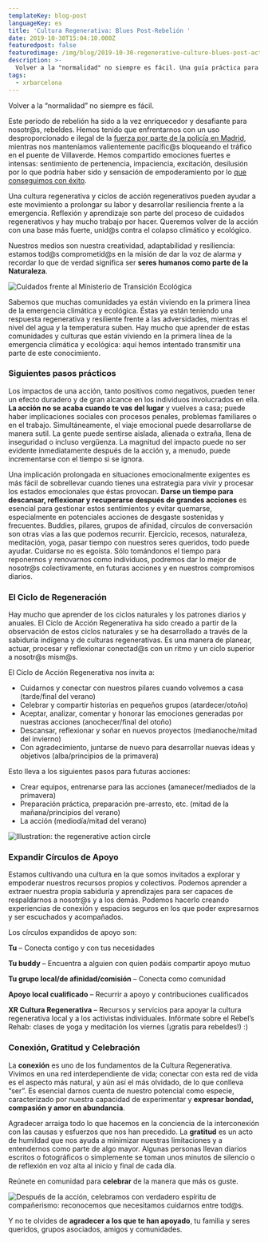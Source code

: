 ```yaml
---
templateKey: blog-post
languageKey: es
title: 'Cultura Regenerativa: Blues Post-Rebelión '
date: 2019-10-30T15:04:10.000Z
featuredpost: false
featuredimage: /img/blog/2019-10-30-regenerative-culture-blues-post-action-2.jpg
description: >-
  Volver a la "normalidad" no siempre es fácil. Una guía práctica para volver a poner los pies sobre la tierra.
tags:
  - xrbarcelona
---
```


Volver a la “normalidad” no siempre es fácil.

Este período de rebelión ha sido a la vez enriquecedor y desafiante para nosotr@s, rebeldes. Hemos tenido que enfrentarnos con un uso desproporcionado e ilegal de la [fuerza por parte de la policía en Madrid](/es/blog/2019-10-19-carta-7oct-rebelion-sera-pacifica/), mientras nos manteníamos valientemente pacífic@s bloqueando el tráfico en el puente de Villaverde. Hemos compartido emociones fuertes e intensas: sentimiento de pertenencia, impaciencia, excitación, desilusión por lo que podría haber sido y sensación de empoderamiento por lo [que conseguimos con éxito](https://elpais.com/sociedad/2019/10/07/actualidad/1570430675_051785.html).

Una cultura regenerativa y ciclos de acción regenerativos pueden ayudar a este movimiento a prolongar su labor y desarrollar resiliencia frente a la emergencia. Reflexión y aprendizaje son parte del proceso de cuidados regenerativos y hay mucho trabajo por hacer. Queremos volver de la acción con una base más fuerte, unid@s contra el colapso climático y ecológico.

Nuestros medios son nuestra creatividad, adaptabilidad y resiliencia: estamos tod@s comprometid@s en la misión de dar la voz de alarma y recordar lo que de verdad significa ser **seres humanos como parte de la Naturaleza**.

![Cuidados frente al Ministerio de Transición Ecológica](/img/blog/2019-10-30-regenerative-culture-blues-post-action-2.jpg)

Sabemos que muchas comunidades ya están viviendo en la primera línea de la emergencia climática y ecológica. Éstas ya están teniendo una respuesta regenerativa y resiliente frente a las adversidades, mientras el nivel del agua y la temperatura suben. Hay mucho que aprender de estas comunidades y culturas que están viviendo en la primera línea de la emergencia climática y ecológica: aquí hemos intentado transmitir una parte de este conocimiento.

### Siguientes pasos prácticos

Los impactos de una acción, tanto positivos como negativos, pueden tener un efecto duradero y de gran alcance en los individuos involucrados en ella. **La acción no se acaba cuando te vas del lugar** y vuelves a casa; puede haber implicaciones sociales con procesos penales, problemas familiares o en el trabajo. Simultáneamente, el viaje emocional puede desarrollarse de manera sutil. La gente puede sentirse aislada, alienada o extraña, llena de inseguridad o incluso vergüenza. La magnitud del impacto puede no ser evidente inmediatamente después de la acción y, a menudo, puede incrementarse con el tiempo si se ignora.

Una implicación prolongada en situaciones emocionalmente exigentes es más fácil de sobrellevar cuando tienes una estrategia para vivir y procesar los estados emocionales que éstas provocan. **Darse un tiempo para descansar, reflexionar y recuperarse después de grandes acciones** es esencial para gestionar estos sentimientos y evitar quemarse, especialmente en potenciales acciones de desgaste sostenidas y frecuentes. Buddies, pilares, grupos de afinidad, círculos de conversación son otras vías a las que podemos recurrir. Ejercicio, recesos, naturaleza, meditación, yoga, pasar tiempo con nuestros seres queridos, todo puede ayudar. Cuidarse no es egoísta. Sólo tomándonos el tiempo para reponernos y renovarnos como individuos, podremos dar lo mejor de nosotr@s colectivamente, en futuras acciones y en nuestros compromisos diarios.


### El Ciclo de Regeneración

Hay mucho que aprender de los ciclos naturales y los patrones diarios y anuales. El Ciclo de Acción Regenerativa ha sido creado a partir de la observación de estos ciclos naturales y se ha desarrollado a través de la sabiduría indígena y de culturas regenerativas. Es una manera de planear, actuar, procesar y reflexionar conectad@s con un ritmo y un ciclo superior a nosotr@s mism@s.

El Ciclo de Acción Regenerativa nos invita a:  
- Cuidarnos y conectar con nuestros pilares cuando volvemos a casa (tarde/final del verano)
- Celebrar y compartir historias en pequeños grupos (atardecer/otoño)
- Aceptar, analizar, comentar y honorar las emociones generadas por nuestras acciones (anochecer/final del otoño)
- Descansar, reflexionar y soñar en nuevos proyectos (medianoche/mitad del invierno)
- Con agradecimiento, juntarse de nuevo para desarrollar nuevas ideas y objetivos (alba/principios de la primavera)

Esto lleva a los siguientes pasos para futuras acciones:  
- Crear equipos, entrenarse para las acciones (amanecer/mediados de la primavera)
- Preparación práctica, preparación pre-arresto, etc. (mitad de la mañana/principios del verano)
- La acción (mediodía/mitad del verano)

![Illustration: the regenerative action circle](/img/blog/2019-10-30-regenerative-culture-blues-post-action-3.jpg)

### Expandir Círculos de Apoyo

Estamos cultivando una cultura en la que somos invitados a explorar y empoderar nuestros recursos propios y colectivos. Podemos aprender a extraer nuestra propia sabiduría y aprendizajes para ser capaces de respaldarnos a nosotr@s y a los demás. Podemos hacerlo creando experiencias de conexión y espacios seguros en los que poder expresarnos y ser escuchados y acompañados.

Los círculos expandidos de apoyo son:

**Tu** – Conecta contigo y con tus necesidades

**Tu buddy** – Encuentra a alguien con quien podáis compartir apoyo mutuo

**Tu grupo local/de afinidad/comisión** – Conecta como comunidad

**Apoyo local cualificado** – Recurrir a apoyo y contribuciones cualificados

**XR Cultura Regenerativa** – Recursos y servicios para apoyar la cultura regenerativa local y a los activistas individuales. Infórmate sobre el Rebel’s Rehab: clases de yoga y meditación los viernes (¡gratis para rebeldes!) :)

### Conexión, Gratitud y Celebración

La **conexión** es uno de los fundamentos de la Cultura Regenerativa. Vivimos en una red interdependiente de vida; conectar con esta red de vida es el aspecto más natural, y aún así el más olvidado, de lo que conlleva “ser”. Es esencial darnos cuenta de nuestro potencial como especie, caracterizado por nuestra capacidad de experimentar y **expresar bondad, compasión y amor en abundancia**.

Agradecer arraiga todo lo que hacemos en la conciencia de la interconexión con las causas y esfuerzos que nos han precedido. La **gratitud** es un acto de humildad que nos ayuda a minimizar nuestras limitaciones y a entendernos como parte de algo mayor. Algunas personas llevan diarios escritos o fotográficos o simplemente se toman unos minutos de silencio o de reflexión en voz alta al inicio y final de cada día.

Reúnete en comunidad para **celebrar** de la manera que más os guste. 

![Después de la acción, celebramos con verdadero espíritu de compañerismo: reconocemos que necesitamos cuidarnos entre tod@s.](/img/blog/2019-10-30-regenerative-culture-blues-post-action-5.jpg)

Y no te olvides de **agradecer a los que te han apoyado**, tu familia y seres queridos, grupos asociados, amigos y comunidades.
